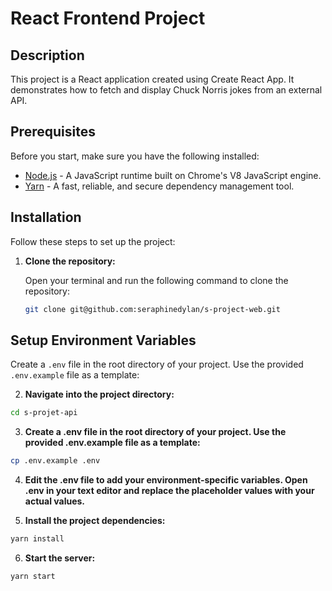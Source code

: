 # React Frontend Project

## Description

This project is a React application created using Create React App. It demonstrates how to fetch and display Chuck Norris jokes from an external API.

## Prerequisites

Before you start, make sure you have the following installed:

- [Node.js](https://nodejs.org/) - A JavaScript runtime built on Chrome's V8 JavaScript engine.
- [Yarn](https://yarnpkg.com/) - A fast, reliable, and secure dependency management tool.

## Installation

Follow these steps to set up the project:

1. **Clone the repository:**

   Open your terminal and run the following command to clone the repository:

   ```sh
   git clone git@github.com:seraphinedylan/s-project-web.git
   ```

## Setup Environment Variables

Create a `.env` file in the root directory of your project. Use the provided `.env.example` file as a template:

2. **Navigate into the project directory:**

```sh
cd s-projet-api
```

3. **Create a .env file in the root directory of your project. Use the provided .env.example file as a template:**

```sh
cp .env.example .env
```

4. **Edit the .env file to add your environment-specific variables. Open .env in your text editor and replace the placeholder values with your actual values.**

5. **Install the project dependencies:**

```sh
yarn install
```

6. **Start the server:**

```sh
yarn start
```
